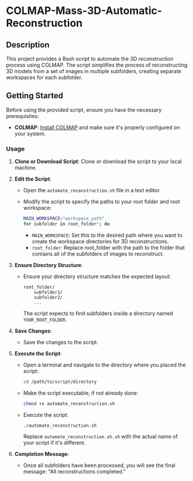 # COLMAP-Mass-3D-Automatic-Reconstruction

## Description

This project provides a Bash script to automate the 3D reconstruction process using COLMAP. The script simplifies the process of reconstructing 3D models from a set of images in multiple subfolders, creating separate workspaces for each subfolder.

## Getting Started

Before using the provided script, ensure you have the necessary prerequisites:

- **COLMAP**: [Install COLMAP](https://colmap.github.io/install.html) and make sure it's properly configured on your system.

### Usage

1. **Clone or Download Script**: Clone or download the script to your local machine.

2. **Edit the Script**:
   
   - Open the `automate_reconstruction.sh` file in a text editor.
   
   - Modify the script to specify the paths to your root folder and root workspace:

     ```bash
     MAIN_WORKSPACE="workspace_path"
     for subfolder in root_folder*; do
     ```

     - `MAIN_WORKSPACE`: Set this to the desired path where you want to create the workspace directories for 3D reconstructions.
     - `root_folder`: Replace root_folder with the path to the folder that contains all of the subfolders of images to reconstruct.

3. **Ensure Directory Structure**:
   
   - Ensure your directory structure matches the expected layout:

     ```
     root_folder/
         subfolder1/
         subfolder2/
         ...
     ```

     The script expects to find subfolders inside a directory named `YOUR_ROOT_FOLDER`.

4. **Save Changes**:
   
   - Save the changes to the script.

5. **Execute the Script**:

   - Open a terminal and navigate to the directory where you placed the script:

     ```bash
     cd /path/to/script/directory
     ```

   - Make the script executable, if not already done:

     ```bash
     chmod +x automate_reconstruction.sh
     ```

   - Execute the script:

     ```bash
     ./automate_reconstruction.sh
     ```

     Replace `automate_reconstruction.sh.sh` with the actual name of your script if it's different.

6. **Completion Message**:
   
   - Once all subfolders have been processed, you will see the final message: "All reconstructions completed."
